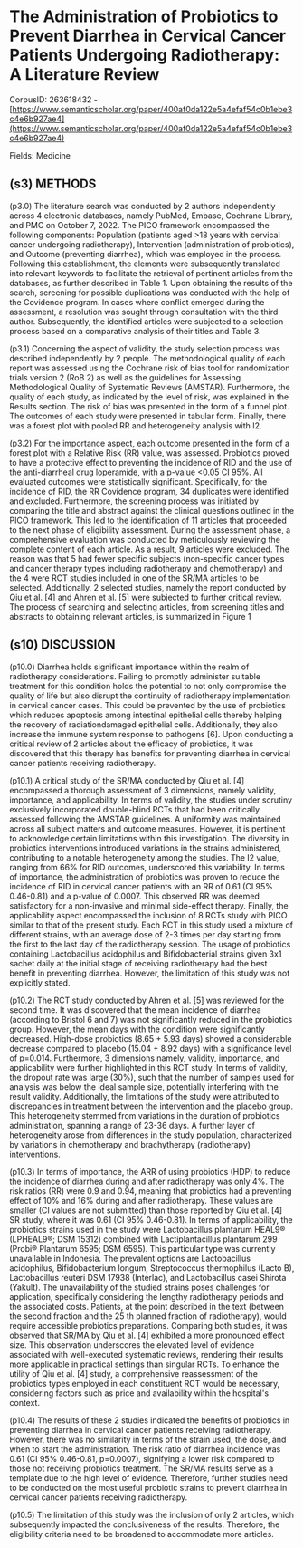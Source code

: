 # The Administration of Probiotics to Prevent Diarrhea in Cervical Cancer Patients Undergoing Radiotherapy: A Literature Review

CorpusID: 263618432 - [https://www.semanticscholar.org/paper/400af0da122e5a4efaf54c0b1ebe3c4e6b927ae4](https://www.semanticscholar.org/paper/400af0da122e5a4efaf54c0b1ebe3c4e6b927ae4)

Fields: Medicine

## (s3) METHODS
(p3.0) The literature search was conducted by 2 authors independently across 4 electronic databases, namely PubMed, Embase, Cochrane Library, and PMC on October 7, 2022. The PICO framework encompassed the following components: Population (patients aged >18 years with cervical cancer undergoing radiotherapy), Intervention (administration of probiotics), and Outcome (preventing diarrhea), which was employed in the process. Following this establishment, the elements were subsequently translated into relevant keywords to facilitate the retrieval of pertinent articles from the databases, as further described in Table 1. Upon obtaining the results of the search, screening for possible duplications was conducted with the help of the Covidence program. In cases where conflict emerged during the assessment, a resolution was sought through consultation with the third author. Subsequently, the identified articles were subjected to a selection process based on a comparative analysis of their titles and   Table 3.

(p3.1) Concerning the aspect of validity, the study selection process was described independently by 2 people. The methodological quality of each report was assessed using the Cochrane risk of bias tool for randomization trials version 2 (RoB 2) as well as the guidelines for Assessing Methodological Quality of Systematic Reviews (AMSTAR). Furthermore, the quality of each study, as indicated by the level of risk, was explained in the Results section. The risk of bias was presented in the form of a funnel plot. The outcomes of each study were presented in tabular form. Finally, there was a forest plot with pooled RR and heterogeneity analysis with I2.

(p3.2) For the importance aspect, each outcome presented in the form of a forest plot with a Relative Risk (RR) value, was assessed. Probiotics proved to have a protective effect to preventing the incidence of RID and the use of the anti-diarrheal drug loperamide, with a p-value <0.05 CI 95%. All evaluated outcomes were statistically significant. Specifically, for the incidence of RID, the RR Covidence program, 34 duplicates were identified and excluded. Furthermore, the screening process was initiated by comparing the title and abstract against the clinical questions outlined in the PICO framework. This led to the identification of 11 articles that proceeded to the next phase of eligibility assessment. During the assessment phase, a comprehensive evaluation was conducted by meticulously reviewing the complete content of each article. As a result, 9 articles were excluded. The reason was that 5 had fewer specific subjects (non-specific cancer types and cancer therapy types including radiotherapy and chemotherapy) and the 4 were RCT studies included in one of the SR/MA articles to be selected. Additionally, 2 selected studies, namely the report conducted by Qiu et al. [4] and Ahren et al. [5] were subjected to further critical review. The process of searching and selecting articles, from screening titles and abstracts to obtaining relevant articles, is summarized in Figure 1 
## (s10) DISCUSSION
(p10.0) Diarrhea holds significant importance within the realm of radiotherapy considerations. Failing to promptly administer suitable treatment for this condition holds the potential to not only compromise the quality of life but also disrupt the continuity of radiotherapy implementation in cervical cancer cases. This could be prevented by the use of probiotics which reduces apoptosis among intestinal epithelial cells thereby helping the recovery of radiationdamaged epithelial cells. Additionally, they also increase the immune system response to pathogens [6]. Upon conducting a critical review of 2 articles about the efficacy of probiotics, it was discovered that this therapy has benefits for preventing diarrhea in cervical cancer patients receiving radiotherapy.

(p10.1) A critical study of the SR/MA conducted by Qiu et al. [4] encompassed a thorough assessment of 3 dimensions, namely validity, importance, and applicability. In terms of validity, the studies under scrutiny exclusively incorporated double-blind RCTs that had been critically assessed following the AMSTAR guidelines. A uniformity was maintained across all subject matters and outcome measures. However, it is pertinent to acknowledge certain limitations within this investigation. The diversity in probiotics interventions introduced variations in the strains administered, contributing to a notable heterogeneity among the studies. The I2 value, ranging from 66% for RID outcomes, underscored this variability. In terms of importance, the administration of probiotics was proven to reduce the incidence of RID in cervical cancer patients with an RR of 0.61 (CI 95% 0.46-0.81) and a p-value of 0.0007. This observed RR was deemed satisfactory for a non-invasive and minimal side-effect therapy. Finally, the applicability aspect encompassed the inclusion of 8 RCTs study with PICO similar to that of the present study. Each RCT in this study used a mixture of different strains, with an average dose of 2-3 times per day starting from the first to the last day of the radiotherapy session. The usage of probiotics containing Lactobacillus acidophilus and Bifidobacterial strains given 3x1 sachet daily at the initial stage of receiving radiotherapy had the best benefit in preventing diarrhea. However, the limitation of this study was not explicitly stated.

(p10.2) The RCT study conducted by Ahren et al. [5] was reviewed for the second time. It was discovered that the mean incidence of diarrhea (according to Bristol 6 and 7) was not significantly reduced in the probiotics group. However, the mean days with the condition were significantly decreased. High-dose probiotics (8.65 + 5.93 days) showed a considerable decrease compared to placebo (15.04 + 8.92 days) with a significance level of p=0.014. Furthermore, 3 dimensions namely, validity, importance, and applicability were further highlighted in this RCT study. In terms of validity, the dropout rate was large (30%), such that the number of samples used for analysis was below the ideal sample size, potentially interfering with the result validity. Additionally, the limitations of the study were attributed to discrepancies in treatment between the intervention and the placebo group. This heterogeneity stemmed from variations in the duration of probiotics administration, spanning a range of 23-36 days. A further layer of heterogeneity arose from differences in the study population, characterized by variations in chemotherapy and brachytherapy (radiotherapy) interventions.

(p10.3) In terms of importance, the ARR of using probiotics (HDP) to reduce the incidence of diarrhea during and after radiotherapy was only 4%. The risk ratios (RR) were 0.9 and 0.94, meaning that probiotics had a preventing effect of 10% and 16% during and after radiotherapy. These values are smaller (CI values are not submitted) than those reported by Qiu et al. [4] SR study, where it was 0.61 (CI 95% 0.46-0.81). In terms of applicability, the probiotics strains used in the study were Lactobacillus plantarum HEAL9® (LPHEAL9®; DSM 15312) combined with Lactiplantacillus plantarum 299 (Probi® Plantarum 6595; DSM 6595). This particular type was currently unavailable in Indonesia. The prevalent options are Lactobacillus acidophilus, Bifidobacterium longum, Streptococcus thermophilus (Lacto B), Lactobacillus reuteri DSM 17938 (Interlac), and Lactobacillus casei Shirota (Yakult). The unavailability of the studied strains poses challenges for application, specifically considering the lengthy radiotherapy periods and the associated costs. Patients, at the point described in the text (between the second fraction and the 25 th planned fraction of radiotherapy), would require accessible probiotics preparations. Comparing both studies, it was observed that SR/MA by Qiu et al. [4] exhibited a more pronounced effect size. This observation underscores the elevated level of evidence associated with well-executed systematic reviews, rendering their results more applicable in practical settings than singular RCTs. To enhance the utility of Qiu et al. [4] study, a comprehensive reassessment of the probiotics types employed in each constituent RCT would be necessary, considering factors such as price and availability within the hospital's context.

(p10.4) The results of these 2 studies indicated the benefits of probiotics in preventing diarrhea in cervical cancer patients receiving radiotherapy. However, there was no similarity in terms of the strain used, the dose, and when to start the administration. The risk ratio of diarrhea incidence was 0.61 (CI 95% 0.46-0.81, p=0.0007), signifying a lower risk compared to those not receiving probiotics treatment. The SR/MA results serve as a template due to the high level of evidence. Therefore, further studies need to be conducted on the most useful probiotic strains to prevent diarrhea in cervical cancer patients receiving radiotherapy.

(p10.5) The limitation of this study was the inclusion of only 2 articles, which subsequently impacted the conclusiveness of the results. Therefore, the eligibility criteria need to be broadened to accommodate more articles.
